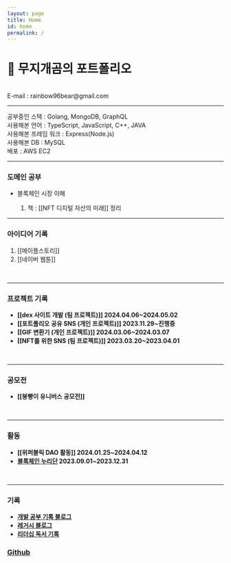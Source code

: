 ```yaml
---
layout: page
title: Home
id: home
permalink: /
---
```


# 🌈 무지개곰의 포트폴리오
<div>
<br>
E-mail : rainbow96bear@gmail.com
<hr>
<div>
	공부중인 스택 : Golang, MongoDB, GraphQL
</div>
<div>
	사용해본 언어 : TypeScript, JavaScript, C++, JAVA   
</div>
<div>
	사용해본 프레임 워크 : Express(Node.js)
</div>
<div>
	사용해본 DB : MySQL   
</div>
<div>
	배포 : AWS EC2   
</div>
<hr>
<h3>도메인 공부</h3>

<ul>
	<li>블록체인 시장 이해</li>
	<ol>
		<li>책 : [[NFT 디지털 자산의 미래]] 정리</li>
	</ol>
</ul>

<hr>
<h3>아이디어 기록</h3>

<ol>
	<li>
			[[메이플스토리]]
	</li>
	<li>
			[[네이버 웹툰]]
	</li>
</ol>

<br>
<hr>
<h3> 프로젝트 기록 </h3>
<ul>
	<li>
		<span style="font-weight: bold">[[dex 사이트 개발 (팀 프로젝트)]] 2024.04.06~2024.05.02</span>
	</li>
	<li>
		<span style="font-weight: bold">[[포트폴리오 공유 SNS (개인 프로젝트)]] 2023.11.29~진행중</span>
	</li>
	<li>
		<span style="font-weight: bold">[[GIF 변환기 (개인 프로젝트)]] 2024.03.06~2024.03.07</span>
	</li>
	<li>
		<span style="font-weight: bold">[[NFT를 위한 SNS (팀 프로젝트)]] 2023.03.20~2023.04.01</span>
	</li>
</ul>
<br>
<hr>
<h3> 공모전 </h3>
<ul>
	<li>
		<span style="font-weight: bold">[[붕빵이 유니버스 공모전]]</span>
	</li>
</ul>
<br>
<hr>
<h3>활동</h3>
<ul>
	<li>
		<span style="font-weight: bold">
		[[위퍼블릭 DAO 활동]] 2024.01.25~2024.04.12
		</span>
	</li>
	<li>
		<span style="font-weight: bold"><a href="https://rainbow96bear.tistory.com/entry/%EC%B2%B4%ED%97%98%EB%8B%A8-2023-%EB%B8%94%EB%A1%9D%EC%B2%B4%EC%9D%B8-%EB%88%84%EB%A6%AC%EB%8B%A8-%EB%A6%AC%EC%82%AC%EC%9D%B4%ED%81%B4-%EB%A0%9B%EC%A0%80-%EC%B2%B4%ED%97%98-%ED%9B%84%EA%B8%B0">블록체인 누리단</a>
		2023.09.01~2023.12.31
		</span>
	</li>
</ul>
<br>
<hr>
<h3> 기록 </h3>
<ul>
	<li>
		<span style="font-weight: bold"><a href="https://rainbow96bear.tistory.com/">개발 공부 기록 블로그</a></span>
	</li>
	<li>
		<span style="font-weight: bold"><a href="https://creal-news.tistory.com/">레거시 블로그</a></span>
	</li>
	<li>
		<span style="font-weight: bold"><a href="https://brunch.co.kr/@rainbowbear">리더십 독서 기록</a></span>
	</li>
</ul>
<h3>
	<span style="font-weight: bold"><a href="https://github.com/rainbow96bear">Github</a></span>
</h3>
<br>
<br>
</div>

<style>
.wrapper {
max-width: 46em;
}
.graph_background {
border: 1px solid black;
}
</style>
